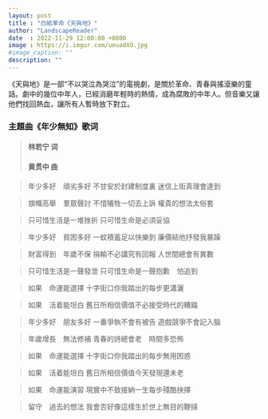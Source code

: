 ```yaml
---
layout: post
title : "白紙革命《天與地》"
author: "LandscapeReader"
date  : 2022-11-29 12:00:00 +0800
image : https://i.imgur.com/ueuadXO.jpg
#image_caption: ""
description: ""
---
```


《天與地》是一部“不以哭泣為哭泣”的電視劇，是關於革命、青春與搖滾樂的童話。劇中的幾位中年人，已經消磨年輕時的熱情，成為腐敗的中年人。但音樂又讓他們找回熱血，讓所有人暫時放下對立。

<!--more-->

### 主題曲《年少無知》歌词

> #### 林若宁 词
> #### 黄贯中 曲

> 年少多好　頑劣多好 不甘安於封建制度裏 迷信上街真理會達到

> 旗幟高舉　羣眾聲討 不惜犧牲一切去上訴 權貴的想法太俗套

> 只可惜生活是一堆挫折 只可惜生命是必須妥協

> 年少多好　貧困多好 一蚊積蓄足以快樂到 廉價結他抒發我暴躁

> 財富得到　年歲不保 捐輸不必講究有回報 人世間總會有異數

> 只可惜生活是一聲發泄 只可惜生命是一聲抱歉　怕追到 

> 如果　命運能選擇 十字街口你我踏出的每步更瀟灑 

> 如果　活着能坦白 舊日所相信價值不必接受時代的糟蹋 

> 年少多好　朋友多好 一番爭執不會有被告 遊戲競爭不會記入腦

> 年歲增長　無法修補 青春的詩總會老　時間多恐怖 

> 如果　命運能選擇 十字街口你我踏出的每步無用困惑 

> 如果　活着能坦白 舊日所相信價值今天發現還未老 

> 如果　命運能演習 現實中不致接納一生每步殘酷抉擇 

> 留守　過去的想法 我會否好像這樣生於世上無目的鞭撻

<!--END-->